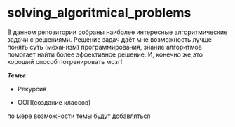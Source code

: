 # solving_algoritmical_problems

В данном репозитории собраны наиболее интересные алгоритмические задачи с решениями. 
Решение задач даёт мне возможность лучше понять суть (механизм) программирования, 
знание алгоритмов помогает найти более эффективное решение. 
И, конечно же,это хороший способ потренировать мозг!

***Темы:***

* Рекурсия

* ООП(создание классов)

по мере возможности темы будут добавляться
